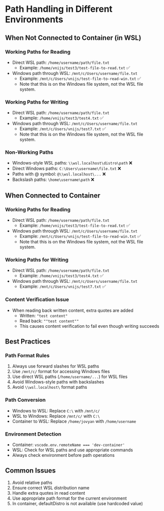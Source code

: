 # Path Handling in Different Environments

## When Not Connected to Container (in WSL)

### Working Paths for Reading
- Direct WSL path: `/home/username/path/file.txt`
  - Example: `/home/vnijs/test3/test-file-to-read.txt` ✅
- Windows path through WSL: `/mnt/c/Users/username/file.txt`
  - Example: `/mnt/c/Users/vnijs/test-file-to-read-win.txt` ✅
  - Note that this is on the Windows file system, not the WSL file system.

### Working Paths for Writing
- Direct WSL path: `/home/username/path/file.txt`
  - Example: `/home/vnijs/test3/test4.txt` ✅
- Windows path through WSL: `/mnt/c/Users/username/file.txt`
  - Example: `/mnt/c/Users/vnijs/test7.txt` ✅
  - Note that this is on the Windows file system, not the WSL file system.

### Non-Working Paths
- Windows-style WSL paths: `\\wsl.localhost\distro\path` ❌
- Direct Windows paths: `C:\Users\username\file.txt` ❌
- Paths with @ symbol: `@\\wsl.localhost\...` ❌
- Backslash paths: `\home\username\path` ❌

## When Connected to Container

### Working Paths for Reading
- Direct WSL path: `/home/username/path/file.txt`
  - Example: `/home/vnijs/test3/test-file-to-read.txt` ✅
- Windows path through WSL: `/mnt/c/Users/username/file.txt`
  - Example: `/mnt/c/Users/vnijs/test-file-to-read-win.txt` ✅
  - Note that this is on the Windows file system, not the WSL file system.

### Working Paths for Writing
- Direct WSL path: `/home/username/path/file.txt`
  - Example: `/home/vnijs/test3/test4.txt` ✅
- Windows path through WSL: `/mnt/c/Users/username/file.txt`
  - Example: `/mnt/c/Users/vnijs/test7.txt` ✅

### Content Verification Issue
- When reading back written content, extra quotes are added
  - Written: `"test content"`
  - Read back: `""test content""`
  - This causes content verification to fail even though writing succeeds

## Best Practices

### Path Format Rules
1. Always use forward slashes for WSL paths
2. Use `/mnt/c/` format for accessing Windows files
3. Use direct WSL paths (`/home/username/...`) for WSL files
4. Avoid Windows-style paths with backslashes
5. Avoid `\\wsl.localhost\` format paths

### Path Conversion
- Windows to WSL: Replace `C:\` with `/mnt/c/`
- WSL to Windows: Replace `/mnt/c/` with `C:\`
- Container to WSL: Replace `/home/jovyan` with `/home/username`

### Environment Detection
- Container: `vscode.env.remoteName === 'dev-container'`
- WSL: Check for WSL paths and use appropriate commands
- Always check environment before path operations

## Common Issues
1. Avoid relative paths
2. Ensure correct WSL distribution name
3. Handle extra quotes in read content
4. Use appropriate path format for the current environment
5. In container, defaultDistro is not available (use hardcoded value)


